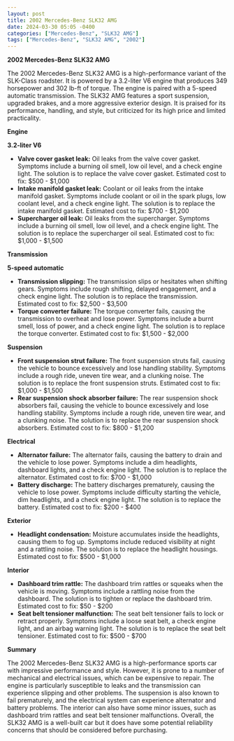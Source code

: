 ```yaml
---
layout: post
title: 2002 Mercedes-Benz SLK32 AMG
date: 2024-03-30 05:05 -0400
categories: ["Mercedes-Benz", "SLK32 AMG"]
tags: ["Mercedes-Benz", "SLK32 AMG", "2002"]
---
```

**2002 Mercedes-Benz SLK32 AMG**

The 2002 Mercedes-Benz SLK32 AMG is a high-performance variant of the SLK-Class roadster. It is powered by a 3.2-liter V6 engine that produces 349 horsepower and 302 lb-ft of torque. The engine is paired with a 5-speed automatic transmission. The SLK32 AMG features a sport suspension, upgraded brakes, and a more aggressive exterior design. It is praised for its performance, handling, and style, but criticized for its high price and limited practicality.

**Engine**

**3.2-liter V6**

* **Valve cover gasket leak:** Oil leaks from the valve cover gasket. Symptoms include a burning oil smell, low oil level, and a check engine light. The solution is to replace the valve cover gasket. Estimated cost to fix: $500 - $1,000
* **Intake manifold gasket leak:** Coolant or oil leaks from the intake manifold gasket. Symptoms include coolant or oil in the spark plugs, low coolant level, and a check engine light. The solution is to replace the intake manifold gasket. Estimated cost to fix: $700 - $1,200
* **Supercharger oil leak:** Oil leaks from the supercharger. Symptoms include a burning oil smell, low oil level, and a check engine light. The solution is to replace the supercharger oil seal. Estimated cost to fix: $1,000 - $1,500

**Transmission**

**5-speed automatic**

* **Transmission slipping:** The transmission slips or hesitates when shifting gears. Symptoms include rough shifting, delayed engagement, and a check engine light. The solution is to replace the transmission. Estimated cost to fix: $2,500 - $3,500
* **Torque converter failure:** The torque converter fails, causing the transmission to overheat and lose power. Symptoms include a burnt smell, loss of power, and a check engine light. The solution is to replace the torque converter. Estimated cost to fix: $1,500 - $2,000

**Suspension**

* **Front suspension strut failure:** The front suspension struts fail, causing the vehicle to bounce excessively and lose handling stability. Symptoms include a rough ride, uneven tire wear, and a clunking noise. The solution is to replace the front suspension struts. Estimated cost to fix: $1,000 - $1,500
* **Rear suspension shock absorber failure:** The rear suspension shock absorbers fail, causing the vehicle to bounce excessively and lose handling stability. Symptoms include a rough ride, uneven tire wear, and a clunking noise. The solution is to replace the rear suspension shock absorbers. Estimated cost to fix: $800 - $1,200

**Electrical**

* **Alternator failure:** The alternator fails, causing the battery to drain and the vehicle to lose power. Symptoms include a dim headlights, dashboard lights, and a check engine light. The solution is to replace the alternator. Estimated cost to fix: $700 - $1,000
* **Battery discharge:** The battery discharges prematurely, causing the vehicle to lose power. Symptoms include difficulty starting the vehicle, dim headlights, and a check engine light. The solution is to replace the battery. Estimated cost to fix: $200 - $400

**Exterior**

* **Headlight condensation:** Moisture accumulates inside the headlights, causing them to fog up. Symptoms include reduced visibility at night and a rattling noise. The solution is to replace the headlight housings. Estimated cost to fix: $500 - $1,000

**Interior**

* **Dashboard trim rattle:** The dashboard trim rattles or squeaks when the vehicle is moving. Symptoms include a rattling noise from the dashboard. The solution is to tighten or replace the dashboard trim. Estimated cost to fix: $50 - $200
* **Seat belt tensioner malfunction:** The seat belt tensioner fails to lock or retract properly. Symptoms include a loose seat belt, a check engine light, and an airbag warning light. The solution is to replace the seat belt tensioner. Estimated cost to fix: $500 - $700

**Summary**

The 2002 Mercedes-Benz SLK32 AMG is a high-performance sports car with impressive performance and style. However, it is prone to a number of mechanical and electrical issues, which can be expensive to repair. The engine is particularly susceptible to leaks and the transmission can experience slipping and other problems. The suspension is also known to fail prematurely, and the electrical system can experience alternator and battery problems. The interior can also have some minor issues, such as dashboard trim rattles and seat belt tensioner malfunctions. Overall, the SLK32 AMG is a well-built car but it does have some potential reliability concerns that should be considered before purchasing.
